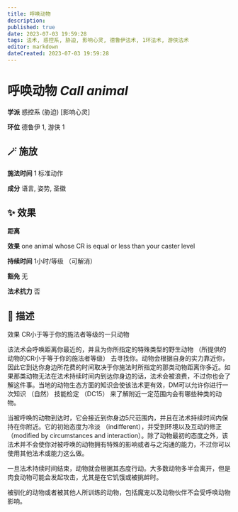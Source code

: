 ```yaml
---
title: 呼唤动物
description: 
published: true
date: 2023-07-03 19:59:28
tags: 法术, 惑控系, 胁迫, 影响心灵, 德鲁伊法术, 1环法术, 游侠法术
editor: markdown
dateCreated: 2023-07-03 19:59:28
---
```


# **呼唤动物** *Call animal*

**学派** 惑控系 (胁迫) \[影响心灵\] 

**环位** 德鲁伊 1, 游侠 1

## 🪄 施放

**施法时间** 1 标准动作

**成分** 语言, 姿势, 圣徽

## ✨ 效果  

**距离**  

**效果** one animal whose CR is equal or less than your caster level 

**持续时间** 1小时/等级 （可解消） 

**豁免** 无

**法术抗力** 否

## 📖 描述

效果              CR小于等于你的施法者等级的一只动物

该法术会呼唤距离你最近的，并且为你所指定的特殊类型的野生动物 （所提供的动物的CR小于等于你的施法者等级） 去寻找你。动物会根据自身的实力靠近你，因此它到达你身边所花费的时间取决于你施法时所指定的那类动物距离你多近。如果那类动物无法在法术持续时间内到达你身边的话，法术会被浪费，不过你也会了解这件事。当地的动物生态方面的知识会使该法术更有效，DM可以允许你进行一次知识 （自然） 技能检定 （DC15） 来了解附近一定范围内会有哪些种类的动物。

当被呼唤的动物到达时，它会接近到你身边5尺范围内，并且在法术持续时间内保持在你附近。它的初始态度为冷淡 （indifferent），并受到环境以及互动的修正 （modified by circumstances and interaction）。除了动物最初的态度之外，该法术并不会使你对被呼唤的动物拥有特殊的影响或者与之沟通的能力，不过你可以使用其他法术或能力这么做。

一旦法术持续时间结束，动物就会根据其态度行动。大多数动物多半会离开，但是肉食动物可能会发起攻击，尤其是在它饥饿或被挑衅时。

被驯化的动物或者被其他人所训练的动物，包括魔宠以及动物伙伴不会受呼唤动物影响。
    